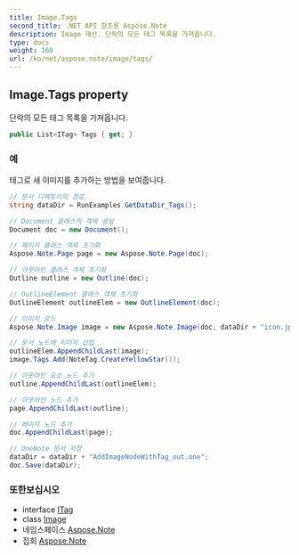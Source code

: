 ```yaml
---
title: Image.Tags
second_title: .NET API 참조용 Aspose.Note
description: Image 재산. 단락의 모든 태그 목록을 가져옵니다.
type: docs
weight: 160
url: /ko/net/aspose.note/image/tags/
---
```

## Image.Tags property

단락의 모든 태그 목록을 가져옵니다.

```csharp
public List<ITag> Tags { get; }
```

### 예

태그로 새 이미지를 추가하는 방법을 보여줍니다.

```csharp
// 문서 디렉토리의 경로.
string dataDir = RunExamples.GetDataDir_Tags();

// Document 클래스의 객체 생성
Document doc = new Document();

// 페이지 클래스 객체 초기화
Aspose.Note.Page page = new Aspose.Note.Page(doc);

// 아웃라인 클래스 객체 초기화
Outline outline = new Outline(doc);

// OutlineElement 클래스 객체 초기화
OutlineElement outlineElem = new OutlineElement(doc);

// 이미지 로드
Aspose.Note.Image image = new Aspose.Note.Image(doc, dataDir + "icon.jpg");

// 문서 노드에 이미지 삽입
outlineElem.AppendChildLast(image);
image.Tags.Add(NoteTag.CreateYellowStar());

// 아웃라인 요소 노드 추가
outline.AppendChildLast(outlineElem);

// 아웃라인 노드 추가
page.AppendChildLast(outline);

// 페이지 노드 추가
doc.AppendChildLast(page);

// OneNote 문서 저장
dataDir = dataDir + "AddImageNodeWithTag_out.one";
doc.Save(dataDir);
```

### 또한보십시오

* interface [ITag](../../itag/)
* class [Image](../)
* 네임스페이스 [Aspose.Note](../../image/)
* 집회 [Aspose.Note](../../../)


